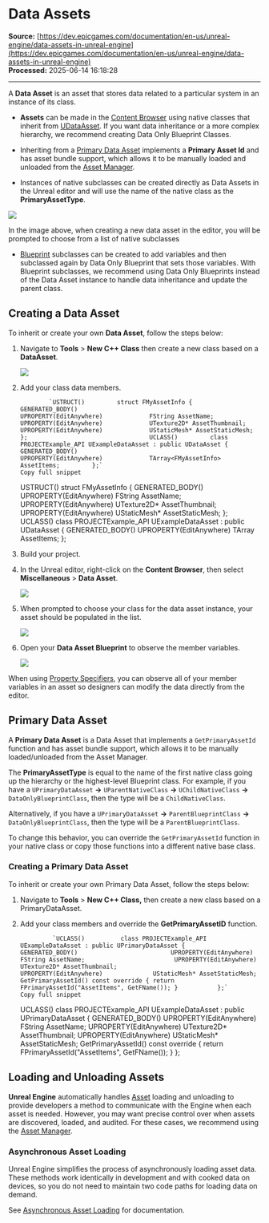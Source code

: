 # Data Assets

**Source:** [https://dev.epicgames.com/documentation/en-us/unreal-engine/data-assets-in-unreal-engine](https://dev.epicgames.com/documentation/en-us/unreal-engine/data-assets-in-unreal-engine)  
**Processed:** 2025-06-14 16:18:28

---

A **Data Asset** is an asset that stores data related to a particular system in an instance of its class.

-   **Assets** can be made in the [Content Browser](/documentation/en-us/unreal-engine/content-browser-in-unreal-engine) using native classes that inherit from [UDataAsset](/documentation/en-us/unreal-engine/API/Runtime/Engine/Engine/UDataAsset). If you want data inheritance or a more complex hierarchy, we recommend creating Data Only Blueprint Classes.
    
-   Inheriting from a [Primary Data Asset](/documentation/en-us/unreal-engine/API/Runtime/Engine/Engine/UPrimaryDataAsset) implements a **Primary Asset Id** and has asset bundle support, which allows it to be manually loaded and unloaded from the [Asset Manager](/documentation/en-us/unreal-engine/asset-management-in-unreal-engine).
    
-   Instances of native subclasses can be created directly as Data Assets in the Unreal editor and will use the name of the native class as the **PrimaryAssetType**.
    

![](https://d1iv7db44yhgxn.cloudfront.net/documentation/images/210f4aa2-1c22-4c9c-bed4-de31ba7c3e8d/dataassetclasspreview.png)

In the image above, when creating a new data asset in the editor, you will be prompted to choose from a list of native subclasses

-   [Blueprint](/documentation/en-us/unreal-engine/blueprints-visual-scripting-in-unreal-engine) subclasses can be created to add variables and then subclassed again by Data Only Blueprint that sets those variables. With Blueprint subclasses, we recommend using Data Only Blueprints instead of the Data Asset instance to handle data inheritance and update the parent class.

## Creating a Data Asset

To inherit or create your own **Data Asset**, follow the steps below:

1.  Navigate to **Tools** > **New C++ Class** then create a new class based on a **DataAsset**.
    
    ![](https://d1iv7db44yhgxn.cloudfront.net/documentation/images/68a67714-2680-410b-8328-d1c1a7c477bc/inheritdataasset.png)
2.  Add your class data members.
    
    ```
            `USTRUCT()         struct FMyAssetInfo {             GENERATED_BODY() 				              UPROPERTY(EditAnywhere)             FString AssetName; 				              UPROPERTY(EditAnywhere)             UTexture2D* AssetThumbnail; 				              UPROPERTY(EditAnywhere)             UStaticMesh* AssetStaticMesh;          }; 				  		         UCLASS()         class PROJECTExample_API UExampleDataAsset : public UDataAsset {             GENERATED_BODY() 				              UPROPERTY(EditAnywhere)             TArray<FMyAssetInfo> AssetItems;         };`
    Copy full snippet
    ```
    USTRUCT() struct FMyAssetInfo { GENERATED\_BODY() UPROPERTY(EditAnywhere) FString AssetName; UPROPERTY(EditAnywhere) UTexture2D\* AssetThumbnail; UPROPERTY(EditAnywhere) UStaticMesh\* AssetStaticMesh; }; UCLASS() class PROJECTExample\_API UExampleDataAsset : public UDataAsset { GENERATED\_BODY() UPROPERTY(EditAnywhere) TArray<FMyAssetInfo> AssetItems; };
3.  Build your project.
    
4.  In the Unreal editor, right-click on the **Content Browser**, then select **Miscellaneous** > **Data Asset**.
    
    ![](https://d1iv7db44yhgxn.cloudfront.net/documentation/images/81e8d170-c544-456d-b6d9-6a503fd1b85b/createdataasset.png)
5.  When prompted to choose your class for the data asset instance, your asset should be populated in the list.
    
    ![](https://d1iv7db44yhgxn.cloudfront.net/documentation/images/c76acb1d-aae1-44a3-a81f-5abb157b8d1e/pickdataassetclass.png)
6.  Open your **Data Asset Blueprint** to observe the member variables.
    
    ![](https://d1iv7db44yhgxn.cloudfront.net/documentation/images/fd2d5a82-bde6-4673-ad1c-d5a0a076ffd0/blueprintdataasset.png)

When using [Property Specifiers](/documentation/en-us/unreal-engine/unreal-engine-uproperties), you can observe all of your member variables in an asset so designers can modify the data directly from the editor.

## Primary Data Asset

A **Primary Data Asset** is a Data Asset that implements a `GetPrimaryAssetId` function and has asset bundle support, which allows it to be manually loaded/unloaded from the Asset Manager.

The **PrimaryAssetType** is equal to the name of the first native class going up the hierarchy or the highest-level Blueprint class. For example, if you have a `UPrimaryDataAsset` **\->** `UParentNativeClass` **\->** `UChildNativeClass` **\->** `DataOnlyBlueprintClass`, then the type will be a `ChildNativeClass`.

Alternatively, if you have a `UPrimaryDataAsset` **\->** `ParentBlueprintClass` **\->** `DataOnlyBlueprintClass`, then the type will be a `ParentBlueprintClass`.

To change this behavior, you can override the `GetPrimaryAssetId` function in your native class or copy those functions into a different native base class.

### Creating a Primary Data Asset

To inherit or create your own Primary Data Asset, follow the steps below:

1.  Navigate to **Tools** > **New C++ Class,** then create a new class based on a PrimaryDataAsset.
    
2.  Add your class members and override the **GetPrimaryAssetID** function.
    
    ```
             `UCLASS()          class PROJECTExample_API UExampleDataAsset : public UPrimaryDataAsset {              GENERATED_BODY() 			               UPROPERTY(EditAnywhere)              FString AssetName; 			               UPROPERTY(EditAnywhere)              UTexture2D* AssetThumbnail; 			               UPROPERTY(EditAnywhere)              UStaticMesh* AssetStaticMesh;  		          GetPrimaryAssetId() const override { return FPrimaryAssetId("AssetItems", GetFName()); }           };`
    Copy full snippet
    ```
    UCLASS() class PROJECTExample\_API UExampleDataAsset : public UPrimaryDataAsset { GENERATED\_BODY() UPROPERTY(EditAnywhere) FString AssetName; UPROPERTY(EditAnywhere) UTexture2D\* AssetThumbnail; UPROPERTY(EditAnywhere) UStaticMesh\* AssetStaticMesh; GetPrimaryAssetId() const override { return FPrimaryAssetId("AssetItems", GetFName()); } };

## Loading and Unloading Assets

**Unreal Engine** automatically handles [Asset](/documentation/en-us/unreal-engine/assets-and-content-packs-in-unreal-engine) loading and unloading to provide developers a method to communicate with the Engine when each asset is needed. However, you may want precise control over when assets are discovered, loaded, and audited. For these cases, we recommend using the [Asset Manager](/documentation/en-us/unreal-engine/asset-management-in-unreal-engine).

### Asynchronous Asset Loading

Unreal Engine simplifies the process of asynchronously loading asset data. These methods work identically in development and with cooked data on devices, so you do not need to maintain two code paths for loading data on demand.

See [Asynchronous Asset Loading](/documentation/en-us/unreal-engine/asynchronous-asset-loading-in-unreal-engine) for documentation.
